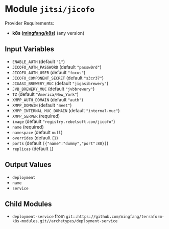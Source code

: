 
# Module `jitsi/jicofo`

Provider Requirements:
* **k8s ([mingfang/k8s](https://registry.terraform.io/providers/mingfang/k8s/latest))** (any version)

## Input Variables
* `ENABLE_AUTH` (default `"1"`)
* `JICOFO_AUTH_PASSWORD` (default `"passw0rd"`)
* `JICOFO_AUTH_USER` (default `"focus"`)
* `JICOFO_COMPONENT_SECRET` (default `"s3cr37"`)
* `JIGASI_BREWERY_MUC` (default `"jigasibrewery"`)
* `JVB_BREWERY_MUC` (default `"jvbbrewery"`)
* `TZ` (default `"America/New_York"`)
* `XMPP_AUTH_DOMAIN` (default `"auth"`)
* `XMPP_DOMAIN` (default `"meet"`)
* `XMPP_INTERNAL_MUC_DOMAIN` (default `"internal-muc"`)
* `XMPP_SERVER` (required)
* `image` (default `"registry.rebelsoft.com/jicofo"`)
* `name` (required)
* `namespace` (default `null`)
* `overrides` (default `{}`)
* `ports` (default `[{"name":"dummy","port":80}]`)
* `replicas` (default `1`)

## Output Values
* `deployment`
* `name`
* `service`

## Child Modules
* `deployment-service` from `git::https://github.com/mingfang/terraform-k8s-modules.git//archetypes/deployment-service`

